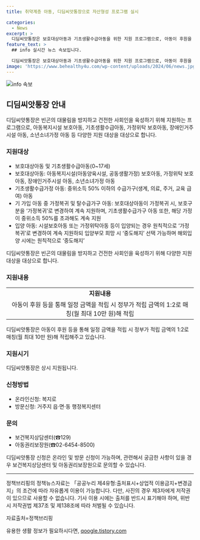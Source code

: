 ```yaml
---
title: 취약계층 아동, 디딤씨앗통장으로 자산형성 프로그램 실시

categories:
  - News
excerpt: >
  디딤씨앗통장은 보호대상아동과 기초생활수급아동을 위한 지원 프로그램으로, 아동이 후원을 통해 적립한 금액을 정부가 1:2로 매칭하여 적립해줍니다. 해당 프로그램은 서울시의 희망플러스, 꿈나래통장 등과 중복지원이 금지되며, 온라인 및 방문을 통한 신청이 가능합니다. 이 프로그램을 통해 사회적 불평등을 해소하고 건전한 사회를 육성하는 데 일조합니다. (단, 출처표기 후 자유롭게 이용 가능)
feature_text: >
  ## info 실시간 뉴스 속보입니다.

  디딤씨앗통장은 보호대상아동과 기초생활수급아동을 위한 지원 프로그램으로, 아동이 후원을 통해 적립한 금액을 정부가 1:2로 매칭하여 적립해줍니다. 해당 프로그램은 서울시의 희망플러스, 꿈나래통장 등과 중복지원이 금지되며, 온라인 및 방문을 통한 신청이 가능합니다. 이 프로그램을 통해 사회적 불평등을 해소하고 건전한 사회를 육성하는 데 일조합니다. (단, 출처표기 후 자유롭게 이용 가능)
image: 'https://www.behealthy4u.com/wp-content/uploads/2024/06/news.jpg'
---
```


<p><img src="https://www.behealthy4u.com/wp-content/uploads/2024/06/news.jpg" alt="info 속보" /></p>

<h2 data-ke-size="size26">디딤씨앗통장 안내</h2>

<p>디딤씨앗통장은 빈곤의 대물림을 방지하고 건전한 사회인을 육성하기 위해 지원하는 프로그램으로, 아동복지시설 보호아동, 기초생활수급아동, 가정위탁 보호아동, 장애인거주시설 아동, 소년소녀가정 아동 등 다양한 지원 대상을 대상으로 합니다.</p>

<h3>지원대상</h3>

<ul>
    <li>보호대상아동 및 기초생활수급아동(0~17세)</li>
    <li>보호대상아동: 아동복지시설(아동양육시설, 공동생활가정) 보호아동, 가정위탁 보호아동, 장애인거주시설 아동, 소년소녀가정 아동</li>
    <li>기초생활수급가정 아동: 중위소득 50% 이하의 수급가구(생계, 의료, 주거, 교육 급여) 아동</li>
    <li>기 가입 아동 중 가정복귀 및 탈수급가구 아동: 보호대상아동이 가정복귀 시, 보호구분을 ‘가정복귀’로 변경하여 계속 지원하며, 기초생활수급가구 아동 또한, 해당 가정이 중위소득 50%를 초과해도 계속 지원</li>
    <li>입양 아동: 시설보호아동 또는 가정위탁아동 등이 입양되는 경우 원칙적으로 ‘가정복귀’로 변경하여 계속 지원하되 입양부모 희망 시 ‘중도해지’ 선택 가능하며 해외입양 시에는 원칙적으로 ‘중도해지’</li>
</ul>

<p data-ke-size="size16">디딤씨앗통장은 빈곤의 대물림을 방지하고 건전한 사회인을 육성하기 위해 다양한 지원 대상을 대상으로 합니다.</p>

<h3>지원내용</h3>

<table>
    <tr>
        <td style="text-align: center; height: 17px;"><b>지원내용</b></td>
    </tr>
    <tr>
        <td style="text-align: center; height: 17px;">아동이 후원 등을 통해 일정 금액을 적립 시 정부가 적립 금액의 1:2로 매칭(월 최대 10만 원)해 적립</td>
    </tr>
</table>

<p data-ke-size="size16">디딤씨앗통장은 아동이 후원 등을 통해 일정 금액을 적립 시 정부가 적립 금액의 1:2로 매칭(월 최대 10만 원)해 적립해주고 있습니다.</p>

<h3>지원시기</h3>

<p data-ke-size="size16">디딤씨앗통장은 상시 지원됩니다.</p>

<h3>신청방법</h3>

<ul>
    <li>온라인신청: 복지로</li>
    <li>방문신청: 거주지 읍·면·동 행정복지센터</li>
</ul>

<h3>문의</h3>

<ul>
    <li>보건복지상담센터(☎129)</li>
    <li>아동권리보장원(☎02-6454-8500)</li>
</ul>

<p data-ke-size="size16">디딤씨앗통장 신청은 온라인 및 방문 신청이 가능하며, 관련해서 궁금한 사항이 있을 경우 보건복지상담센터 및 아동권리보장원으로 문의할 수 있습니다.</p>

<hr>

<p>정책브리핑의 정책뉴스자료는 「공공누리 제4유형:출처표시+상업적 이용금지+변경금지」의 조건에 따라 자유롭게 이용이 가능합니다. 다만, 사진의 경우 제3자에게 저작권이 있으므로 사용할 수 없습니다. 기사 이용 시에는 출처를 반드시 표기해야 하며, 위반 시 저작권법 제37조 및 제138조에 따라 처벌될 수 있습니다. <p data-ke-size="size16">자료출처=정책브리핑 </p></p>
유용한 생활 정보가 필요하시다면, <a href="https://qoogle.tistory.com" rel="dofollow">qoogle.tistory.com</a>


